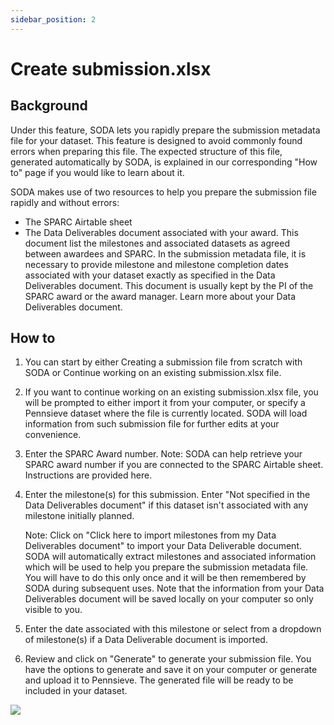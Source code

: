 ```yaml
---
sidebar_position: 2
---
```


# Create submission.xlsx

## Background

Under this feature, SODA lets you rapidly prepare the submission metadata file for your dataset. This feature is designed to avoid commonly found errors when preparing this file. The expected structure of this file, generated automatically by SODA, is explained in our corresponding "How to" page if you would like to learn about it.

SODA makes use of two resources to help you prepare the submission file rapidly and without errors:

- The SPARC Airtable sheet
- The Data Deliverables document associated with your award. This document list the milestones and associated datasets as agreed between awardees and SPARC. In the submission metadata file, it is necessary to provide milestone and milestone completion dates associated with your dataset exactly as specified in the Data Deliverables document. This document is usually kept by the PI of the SPARC award or the award manager. Learn more about your Data Deliverables document.

## How to

1. You can start by either Creating a submission file from scratch with SODA or Continue working on an existing submission.xlsx file.
2. If you want to continue working on an existing submission.xlsx file, you will be prompted to either import it from your computer, or specify a Pennsieve dataset where the file is currently located. SODA will load information from such submission file for further edits at your convenience.
3. Enter the SPARC Award number.
   Note: SODA can help retrieve your SPARC award number if you are connected to the SPARC Airtable sheet. Instructions are provided here.
4. Enter the milestone(s) for this submission. Enter "Not specified in the Data Deliverables document" if this dataset isn't associated with any milestone initially planned.

   Note: Click on "Click here to import milestones from my Data Deliverables document" to import your Data Deliverable document. SODA will automatically extract milestones and associated information which will be used to help you prepare the submission metadata file. You will have to do this only once and it will be then remembered by SODA during subsequent uses. Note that the information from your Data Deliverables document will be saved locally on your computer so only visible to you.

5. Enter the date associated with this milestone or select from a dropdown of milestone(s) if a Data Deliverable document is imported.
6. Review and click on "Generate" to generate your submission file. You have the options to generate and save it on your computer or generate and upload it to Pennsieve. The generated file will be ready to be included in your dataset.

<div class="px-10">
    <img src="https://github.com/fairdataihub/SODA-for-SPARC/blob/main/docs/documentation/Prepare-metadata/Submission/submission.gif?raw=true">
    </img>
</div>
